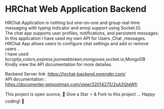 # HRChat Web Application Backend

HRChat Application is nothing but one-on-one and group real-time messaging with typing indicator and emoji support using Socket.IO. \
The chat app supports user profiles, notifications, and persistent messages. \
In this application I have used my own API for Users ,Chat ,messages. \
HRChat App allows users to configure chat settings and add or remove users . \
I have used bcryptjs,colors,express,jsonwebtoken,mongoose,socket.io,MongoDB \
Kindly view the API documentation for more detailes.

Backend Server link :https://hrchat-backend.onrender.com/  \
API documentation : https://documenter.getpostman.com/view/32014275/2sA3QteWfi

This project is open scorce, 🚀 Give a Star ⭐️ & Fork to this project ... Happy coding! 🤩

